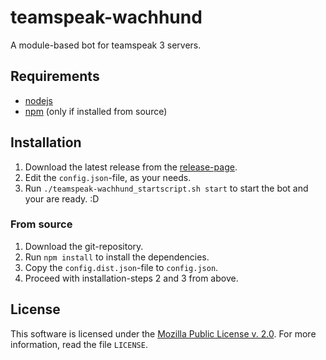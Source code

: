 teamspeak-wachhund
==================
A module-based bot for teamspeak 3 servers.

Requirements
------------
 - [nodejs](http://nodejs.org/)
 - [npm](https://npmjs.org) (only if installed from source)


Installation
------------
 1. Download the latest release from the [release-page](https://github.com/zyberspace/teamspeak-wachhund/releases).
 2. Edit the `config.json`-file, as your needs.
 3. Run `./teamspeak-wachhund_startscript.sh start` to start the bot and your are ready. :D

### From source
 1. Download the git-repository.
 2. Run `npm install` to install the dependencies.
 3. Copy the `config.dist.json`-file to `config.json`.
 4. Proceed with installation-steps 2 and 3 from above.

License
-------
This software is licensed under the [Mozilla Public License v. 2.0](http://mozilla.org/MPL/2.0/). For more information, read the file `LICENSE`.
